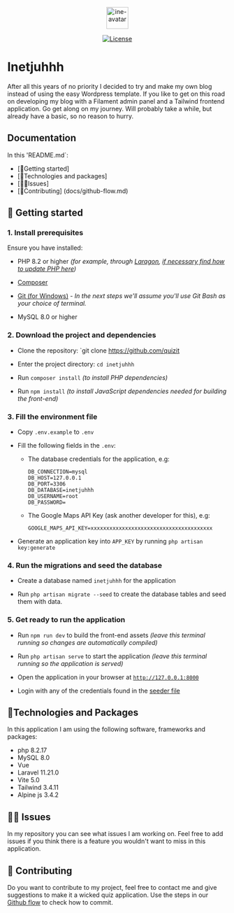 <p align="center"><img src="img/ine.jpg" alt="ine-avatar" width="50px" class="rounded-xl"></p>

<p align="center">
<a href="https://packagist.org/packages/laravel/framework"><img src="https://img.shields.io/packagist/l/laravel/framework" alt="License"></a>
</p>

# Inetjuhhh 
After all this years of no priority I decided to try and make my own blog instead of using the easy Wordpress template. If you like to get on this road on developing my blog with a Filament admin panel and a Tailwind frontend application. 
Go get along on my journey. Will probably take a while, but already have a basic, so no reason to hurry.

## Documentation
In this 'README.md`:
* [🔰Getting started] 
* [🔧Technologies and packages]
* [😵‍💫Issues] 
* [🤗Contributing] (docs/github-flow.md)


## 🔰 Getting started
### 1. Install prerequisites

Ensure you have installed:

* PHP 8.2 or higher *(for example, through [Laragon](https://laragon.org/index.html), [if necessary find how to update PHP here](https://pen-y-fan.github.io/2023/01/15/how-to-update-the-php-version-in-laragon/))*

* [Composer](https://getcomposer.org/)

* [Git (for Windows)](https://gitforwindows.org/) - *In the next steps we'll assume you'll use Git Bash as your choice of terminal.*

* MySQL 8.0 or higher

### 2. Download the project and dependencies

- Clone the repository: `git clone https://github.com/quizit

- Enter the project directory: `cd inetjuhhh`

- Run `composer install` *(to install PHP dependencies)*

- Run `npm install` *(to install JavaScript dependencies needed for building the front-end)*

### 3. Fill the environment file

- Copy `.env.example` to `.env`

- Fill the following fields in the `.env`:

    - The database credentials for the application, e.g:
        ```
        DB_CONNECTION=mysql
        DB_HOST=127.0.0.1
        DB_PORT=3306
        DB_DATABASE=inetjuhhh
        DB_USERNAME=root
        DB_PASSWORD=
        ```

    - The Google Maps API Key (ask another developer for this), e.g:
        ```
        GOOGLE_MAPS_API_KEY=xxxxxxxxxxxxxxxxxxxxxxxxxxxxxxxxxxxxxxx
        ```

- Generate an application key into `APP_KEY` by running `php artisan key:generate`

### 4. Run the migrations and seed the database

- Create a database named `inetjuhhh` for the application

- Run `php artisan migrate --seed` to create the database tables and seed them with data.

### 5. Get ready to run the application

- Run `npm run dev` to build the front-end assets *(leave this terminal running so changes are automatically compiled)*

- Run `php artisan serve` to start the application *(leave this terminal running so the application is served)*

- Open the application in your browser at [`http://127.0.0.1:8000`](http://127.0.0.1:8000)

- Login with any of the credentials found in the [seeder file](database/seeders/DatabaseSeeder.php)


## 🔧Technologies and Packages
In this application I am using the following software, frameworks and packages:
- php 8.2.17
- MySQL 8.0
- Vue
- Laravel 11.21.0
- Vite 5.0
- Tailwind 3.4.11
- Alpine js 3.4.2

## 😵‍💫 Issues
In my repository you can see what issues I am working on. Feel free to add issues if you think there is a feature you wouldn't want to miss in this application.

## 🤗 Contributing
Do you want to contribute to my project, feel free to contact me and give suggestions to make it a wicked quiz application.
Use the steps in our <a href="docs/images/github-flow.md">Github flow</a> to check how to commit.

